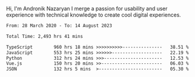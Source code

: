 Hi, I'm Andronik Nazaryan
I merge a passion for usability and user experience with technical knowledge to create cool digital experiences.


<!--START_SECTION:waka-->

```txt
From: 28 March 2020 - To: 14 August 2023

Total Time: 2,493 hrs 41 mins

TypeScript        960 hrs 18 mins >>>>>>>>>>---------------   38.51 %
JavaScript        553 hrs 25 mins >>>>>>-------------------   22.19 %
Python            312 hrs 24 mins >>>----------------------   12.53 %
Vue.js            150 hrs 20 mins >>-----------------------   06.03 %
JSON              132 hrs 5 mins  >------------------------   05.30 %
```

<!--END_SECTION:waka-->
